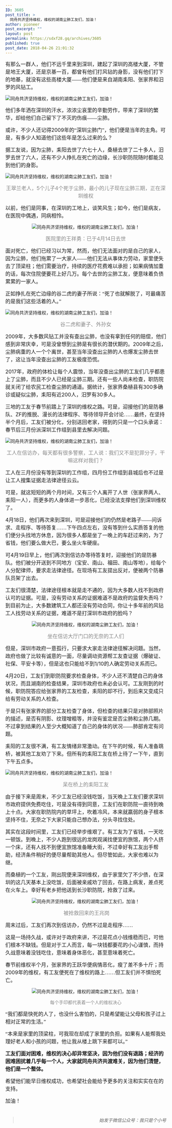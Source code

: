 ```yaml
---
ID: 3605
post_title: >
  同舟共济坚持维权，维权的湖南尘肺工友们，加油！
author: pioneer
post_excerpt: ""
layout: post
permalink: https://sdxf28.gq/archives/3605
published: true
post_date: 2018-04-26 21:01:32
---
```

<div class="bpp-post-content">

<span style="font-size: 16px; font-family: 宋体;">有那么一群人，他们不远千里来到深圳，建起了深圳的高楼大厦，不管是地王大厦，还是京基一百，都曾有他们打风钻的身影，没有他们打下的地基，就没有这些高楼大厦——他们便是来自湖南耒阳、张家界和汨罗的风钻工。</span>

<img class="aligncenter" title="同舟共济坚持维权，维权的湖南尘肺工友们，加油！" src="https://sdxf31.gq/wp-content/uploads/2018/04/beepress-beepress-weixin-zhihu-jianshu-plugin-2-4-2-3605-1524747130.jpeg" alt="同舟共济坚持维权，维权的湖南尘肺工友们，加油！" />

<span style="font-size: 16px; font-family: 宋体;">他们多年洒在深圳的汗水，浓浓尘哀里的辛勤劳作，带来了深圳的繁华，却给他们自己留下了不灭的伤痕——尘肺。</span>

<span style="font-size: 16px; font-family: 宋体;">或许，不少人还记得</span><span style="font-size: 16px;">2009</span><span style="font-size: 16px; font-family: 宋体;">年的“深圳尘肺门”，他们便是当年的主角。可是，有多少人知道他们这些年是怎么过来的么？</span>

<span style="font-size: 16px;">据工友说，因为尘肺，耒阳去世了六七十人，桑植去世了二十多人，汨罗去世了六人，还有不少人挣扎在死亡的边缘，长沙职防院随时都能见到他们的身影。 </span>

<img class="aligncenter" title="同舟共济坚持维权，维权的湖南尘肺工友们，加油！" src="https://sdxf31.gq/wp-content/uploads/2018/04/beepress-beepress-weixin-zhihu-jianshu-plugin-2-4-2-3605-1524747137.jpeg" alt="同舟共济坚持维权，维权的湖南尘肺工友们，加油！" />
<p style="text-align: center;"><span style="color: #888888;"><span style="font-size: 16px; font-family: 宋体;">王翠兰老人，</span><span style="font-size: 16px;">5</span><span style="font-size: 16px; font-family: 宋体;">个儿子</span><span style="font-size: 16px;">4</span><span style="font-size: 16px; font-family: 宋体;">个死于尘肺，最小的儿子现在尘肺三期，正在深圳维权</span></span></p>
<span style="font-size: 16px;">以前，他们是同事，在深圳的工地上，谈笑风生；如今，他们是病友，在医院中偶遇，同病相怜。 </span>
<p style="text-align: center;"><img title="同舟共济坚持维权，维权的湖南尘肺工友们，加油！" src="https://sdxf31.gq/wp-content/uploads/2018/04/beepress-beepress-weixin-zhihu-jianshu-plugin-2-4-2-3605-1524747146.jpeg" alt="同舟共济坚持维权，维权的湖南尘肺工友们，加油！" /></p>
<p style="text-align: center;"><span style="color: #888888;"><span style="font-size: 16px; font-family: 宋体;">医院里的王祥勇：已于</span><span style="font-size: 16px;">4</span><span style="font-size: 16px; font-family: 宋体;">月</span><span style="font-size: 16px;">14</span><span style="font-size: 16px; font-family: 宋体;">日去世</span></span></p>
<span style="font-size: 16px; font-family: 宋体;">面对死亡，他们已经习以为常，然而，他们无法面对的是自己的家人，因为尘肺，他们拖累了一大家人——他们无法从事体力劳动，家里便失去了顶梁柱；他们需要治疗，持续的医疗花费难以承担；如果病情加重的话，每次住院便要花上好几万。每个去世的尘肺工友，便意味着负债累累的一家人。</span>

<span style="font-size: 16px; font-family: 宋体;">正如挣扎在死亡边缘的谷二虎的妻子所说：“死了也就解脱了，可最痛苦的是我们这些活着的人。”</span>

<img title="同舟共济坚持维权，维权的湖南尘肺工友们，加油！" src="https://sdxf31.gq/wp-content/uploads/2018/04/beepress-beepress-weixin-zhihu-jianshu-plugin-2-4-2-3605-1524747156.jpeg" alt="同舟共济坚持维权，维权的湖南尘肺工友们，加油！" />
<p style="text-align: center;"><span style="font-size: 16px; font-family: 宋体; color: #888888;">谷二虎和妻子、外孙女</span></p>
<span style="font-size: 16px;">2009</span><span style="font-size: 16px; font-family: 宋体;">年，大多数风钻工并没有查出尘肺，也没有拿到任何的赔偿，他们感到非常庆幸，可是没曾想到尘肺是有很长的潜伏期的。</span><span style="font-size: 16px;">2009</span><span style="font-size: 16px; font-family: 宋体;">年之后，尘肺病重的人一个个离世，甚至当年没查出尘肺的人也爆发尘肺去世了，这让当年没查出尘肺的工友极度恐慌。</span>

<span style="font-size: 16px;">2017</span><span style="font-size: 16px; font-family: 宋体;">年，政府的体检让每个人震惊，当年没查出尘肺的工友们几乎都患上了尘肺，而且不少人已经是尘肺三期。还有一些人尚未检查，职防院就关闭了给农民工检查尘肺的通道。据统计，张家界桑植县有</span><span style="font-size: 16px;">300</span><span style="font-size: 16px; font-family: 宋体;">多确诊或疑似尘肺，耒阳有近</span><span style="font-size: 16px;">200</span><span style="font-size: 16px; font-family: 宋体;">人，汨罗有</span><span style="font-size: 16px;">30</span><span style="font-size: 16px; font-family: 宋体;">多人。</span>

<span style="font-size: 16px; font-family: 宋体;">三地的工友于春节前踏上了深圳的维权之路。可是，迎接他们的是防暴队、</span><span style="font-size: 16px;">ZF</span><span style="font-size: 16px; font-family: 宋体;">的推脱、漫长的法律程序、等待领导开会讨论……最终，在坚持半个月后，工友们被分化，分别送回老家，得到的只是一个口头承诺：春节后三月份派深圳工作组到县里去解决问题。</span>

<img title="同舟共济坚持维权，维权的湖南尘肺工友们，加油！" src="https://sdxf31.gq/wp-content/uploads/2018/04/beepress-beepress-weixin-zhihu-jianshu-plugin-2-4-2-3605-1524747167.jpeg" alt="同舟共济坚持维权，维权的湖南尘肺工友们，加油！" />
<p style="text-align: center;"><span style="font-size: 16px; font-family: 宋体; color: #888888;">工人在信访办，每天都有很多警察，工人说：我们又不是犯罪分子，干嘛这样对我们？</span></p>
<span style="font-size: 16px; font-family: 宋体;">工人在三月份没有等到深圳的工作组，四月份工作组到县城后也不过是让工人搜集证据走法律途径云云。</span>

<span style="font-size: 16px; font-family: 宋体;">可是，就这短短的两个月时间，又有三个人离开了人世（张家界两人、耒阳一人），而更多的人身体进一步恶化，已经没法支撑他们到深圳维权了。</span>

<span style="font-size: 16px;">4</span><span style="font-size: 16px; font-family: 宋体;">月</span><span style="font-size: 16px;">18</span><span style="font-size: 16px; font-family: 宋体;">日，他们再次来到深圳，可是迎接他们的仍然是老路子——问诉求、走程序、等待答复……下午四点左右，没有等到什么实质答复的他们便分头找地方休息，因为很多人都是坐了一晚上的车赶过来的，为了省钱，他们要么做大巴，要么坐火车硬座。</span>

<span style="font-size: 16px; font-family: 宋体;">可</span><span style="font-size: 16px;">4</span><span style="font-size: 16px; font-family: 宋体;">月</span><span style="font-size: 16px;">19</span><span style="font-size: 16px; font-family: 宋体;">日早上，他们再次到信访办等待答复时，迎接他们的是防暴队。他们被分开送到不同地方（宝安、南山、福田、南山等地），给每个人分配律师，要求走法律途径。在现场有工友提出反对，便被两个防暴队员架了出去。</span>

<span style="font-size: 16px; font-family: 宋体;">工友们很清楚，法律途径根本就是走不通的，因为大多数人找不到政府认可的证据。可是，没有劳动关系的证据难道不是政府的监督失责吗？到目前为止，大多数建筑工人都还没有劳动合同，你让十多年前的风钻工人找劳动关系的证据，难道不是打深圳市政府的脸吗？</span>
<p style="text-align: center;"><img title="同舟共济坚持维权，维权的湖南尘肺工友们，加油！" src="https://sdxf31.gq/wp-content/uploads/2018/04/beepress-beepress-weixin-zhihu-jianshu-plugin-2-4-2-3605-1524747177.jpeg" alt="同舟共济坚持维权，维权的湖南尘肺工友们，加油！" /></p>
<p style="text-align: center;"><span style="font-size: 16px; font-family: 宋体; color: #888888;">坐在信访大厅门口的无奈的工人们</span></p>
<span style="font-size: 16px; font-family: 宋体;">但是，深圳市政府一意孤行，只要求大家走法律途径解决问题。当然，政府也做了比较有诚意的一面，尽量调动资源帮工友查证据（爆破证、社保、平安卡等），但是这也只能给不到</span><span style="font-size: 16px;">1/10</span><span style="font-size: 16px; font-family: 宋体;">的人确定劳动关系而已。</span>

<span style="font-size: 16px;">4</span><span style="font-size: 16px; font-family: 宋体;">月</span><span style="font-size: 16px;">20</span><span style="font-size: 16px; font-family: 宋体;">日，工友们到职防院要求检查身体，不少人还不清楚自己的身体状况，而且湖南的检查结果，深圳市政府也未必会认可。工友刚到的时候，职防院答应给张家界的工友检查，耒阳的却不行，到后来又变成只给有劳动关系的人检查。</span>

<span style="font-size: 16px; font-family: 宋体;">于是只有张家界的部分工友检查了身体，但检查的结果只是对肺部照片的描述，是否有阴影、纹理增粗等，并没有鉴定是否尘肺和尘肺几期。不过拿到结果的人至少大概知道了自己的身体的状况——肺部肯定有问题。</span>

<span style="font-size: 16px; font-family: 宋体;">耒阳的工友很不满，有工友情绪非常激动。在下午的时候，有人准备跳桥，被其他工友劝了下来。但所有的耒阳工友在桥上待了一下午，直到下午五点多。</span>

<img title="同舟共济坚持维权，维权的湖南尘肺工友们，加油！" src="https://sdxf31.gq/wp-content/uploads/2018/04/beepress-beepress-weixin-zhihu-jianshu-plugin-2-4-2-3605-1524747187.jpeg" alt="同舟共济坚持维权，维权的湖南尘肺工友们，加油！" />
<p style="text-align: center;"><span style="font-size: 16px; font-family: 宋体; color: #888888;">呆在桥上的耒阳工友</span></p>
<span style="font-size: 16px; font-family: 宋体;">由于接下来是周末，不少工友已经没钱吃饭，当天晚上工友们要求深圳市政府提供免费吃住，可是没有得到同意，工友们在职防院一直待到晚上十点。大家在职防院内的草坪上，吹着冷风，本来就羸弱的身子根本坚持不住，无奈之下大家只能自己想办法，分头寻找住处。</span>

<span style="font-size: 16px; font-family: 宋体;">其实在这段时间里，工友们已经举步维艰了。有工友为了省钱，一天吃一顿饭。到晚上，不少人跑到很远的龙岗观澜找便宜的旅馆，两个人挤一个床，还有人找不到便宜旅馆准备睡大街，不过幸好有工友出手帮助，经济条件稍好的便尽量帮助其他人。但尽管如此，大家也难以为继。</span>

<span style="font-size: 16px; font-family: 宋体;">而桑植的一个工友，刚出院便来深圳维权，由于家里欠了不少债，在深圳的这几天基本上没吃饭，后面被亲戚劝了回去，在路上病发，差点死在火车上。幸好有老乡把他送到长沙职防院，抢救了过来。</span>
<p style="text-align: center;"><img title="同舟共济坚持维权，维权的湖南尘肺工友们，加油！" src="https://sdxf31.gq/wp-content/uploads/2018/04/beepress-beepress-weixin-zhihu-jianshu-plugin-2-4-2-3605-1524747196.jpeg" alt="同舟共济坚持维权，维权的湖南尘肺工友们，加油！" /></p>
<p style="text-align: center;"><span style="font-size: 16px; color: #888888;"> 被抢救回来的王兆岗</span></p>
<span style="font-size: 16px; font-family: 宋体;">周末过后，工友们再次到信访办，仍然不过是走程序……</span>

<span style="font-size: 16px; font-family: 宋体;">这是一场持久战，或许对于政府来讲，不过是花点小钱维稳而已，可他们根本不缺钱。但是对于工人而言，每一块钱都要花的小心谨慎，而持久战意味着没钱吃住，意味着身体恶化，甚至意味着死亡。</span>

<span style="font-size: 16px; font-family: 宋体;">春节前维权半个月，张家界的王跃华便病情恶化，瘦了差不多十斤；而</span><span style="font-size: 16px;">2009</span><span style="font-size: 16px; font-family: 宋体;">年的维权，有工友便死在了维权的路上……但工友们并不惧怕死亡。</span>
<p style="text-align: center;"><img title="同舟共济坚持维权，维权的湖南尘肺工友们，加油！" src="https://sdxf31.gq/wp-content/uploads/2018/04/beepress-beepress-weixin-zhihu-jianshu-plugin-2-4-2-3605-1524747202.jpeg" alt="同舟共济坚持维权，维权的湖南尘肺工友们，加油！" /></p>
<p style="text-align: center;"><span style="color: #888888;">每个手印都代表着一个人的维权决心</span></p>
<span style="font-size: 16px; font-family: 宋体;">“我们都是快死的人了，也没什么害怕的，只是希望能让父母和孩子过上相对正常的生活。”</span>

<span style="font-size: 16px; font-family: 宋体;">“本来是家里的顶梁柱，可我现在却成了家里的负担。如果有人能帮我处理好老人和小孩的问题，他让我从楼上跳下来都可以。”</span>

<strong><span style="font-size: 16px; font-family: 宋体;">工友们面对困难，维权的决心却异常坚决，因为他们没有退路；经济的困难困扰着几乎每一个人，大家就同舟共济共渡难关，因为他们清楚，他们是一个整体。</span></strong>

<span style="font-size: 16px; font-family: 宋体;">希望他们能早日维权成功，也希望社会能给予更多的关注和实实在在的支持。</span>

<span style="font-size: 16px; font-family: 宋体;">加油！</span>
<h1></h1>
<blockquote class="keep-source">
<p style="text-align: right;"><em>始发于微信公众号：我只是个小号</em></p>
</blockquote>
</div>